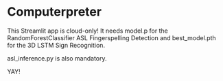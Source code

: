 # Computerpreter

This Streamlit app is cloud-only! It needs model.p for the RandomForestClassifier ASL Fingerspelling Detection and best_model.pth for the 3D LSTM Sign Recognition. 

asl_inference.py is also mandatory. 

YAY!
